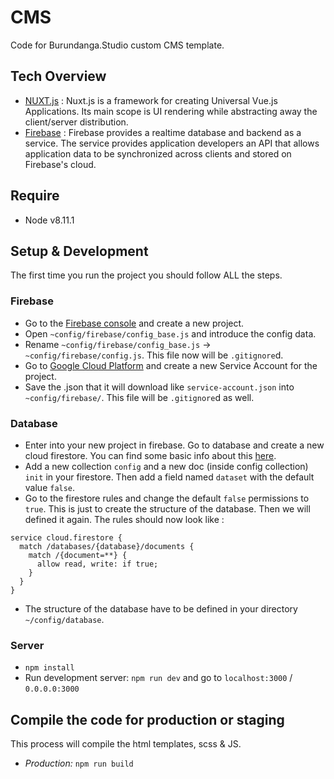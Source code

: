 # CMS

Code for Burundanga.Studio custom CMS template.

## Tech Overview
- [NUXT.js](https://nuxtjs.org//) : Nuxt.js is a framework for creating Universal Vue.js Applications. Its main scope is UI rendering while abstracting away the client/server distribution.
- [Firebase](https://firebase.google.com/) : Firebase provides a realtime database and backend as a service. The service provides application developers an API that allows application data to be synchronized across clients and stored on Firebase's cloud.
## Require
- Node v8.11.1

## Setup & Development
The first time you run the project you should follow ALL the steps.

### Firebase
- Go to the [Firebase console](https://console.firebase.google.com/) and create a new project.
- Open `~config/firebase/config_base.js` and introduce the config data.
- Rename `~config/firebase/config_base.js` -> `~config/firebase/config.js`. This file now will be `.gitignore`d.
- Go to [Google Cloud Platform](https://console.cloud.google.com/projectselector/iam-admin/serviceaccounts) and create a new Service Account for the project. 
- Save the .json that it will download like `service-account.json` into `~config/firebase/`. This file will be `.gitignore`d as well.

### Database
- Enter into your new project in firebase. Go to database and create a new cloud firestore. You can find some basic info about this [here](https://firebase.google.com/docs/firestore/quickstart).
- Add a new collection `config` and a new doc (inside config collection) `init` in your firestore. Then add a field named `dataset` with the default value `false`.
- Go to the firestore rules and change the default `false` permissions to `true`. This is just to create the structure of the database. Then we will defined it again. The rules should now look like :
```
service cloud.firestore {
  match /databases/{database}/documents {
    match /{document=**} {
      allow read, write: if true;
    }
  }
}
```
- The structure of the database have to be defined in your directory `~/config/database`.

### Server
- `npm install`
- Run development server: `npm run dev` and go to `localhost:3000` / `0.0.0.0:3000`

## Compile the code for production or staging
This process will compile the html templates, scss & JS.
- *Production:* `npm run build`
